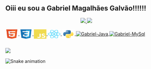 ## Oiii eu sou a Gabriel Magalhães Galvão!!!!!!
<div align="center">
  <a href="https://github.com/gabrielmg97">
  <img height="180em" src="https://github-readme-stats.vercel.app/api?username=gabrielmg97&show_icons=true&theme=aura&include_all_commits=true&count_private=true"/>
  <img height="180em" src="https://github-readme-stats.vercel.app/api/top-langs/?username=gabrielmg97&layout=compact&langs_count=7&theme=aura"/>
</div>
<div style="display: inline_block"><br>
  <img align="center" alt="Gabriel-HTML" height="30" width="40" src="https://raw.githubusercontent.com/devicons/devicon/master/icons/html5/html5-original.svg">
  <img align="center" alt="Gabriel-CSS" height="30" width="40" src="https://raw.githubusercontent.com/devicons/devicon/master/icons/css3/css3-original.svg">
  <img align="center" alt="Gabriel-Js" height="30" width="40" src="https://raw.githubusercontent.com/devicons/devicon/master/icons/javascript/javascript-plain.svg">
  <img align="center" alt="Gabriel-React" height="30" width="40" src="https://raw.githubusercontent.com/devicons/devicon/master/icons/react/react-original.svg">
  <img align="center" alt="Gabriel-Python" height="30" width="40" src="https://raw.githubusercontent.com/devicons/devicon/master/icons/python/python-original.svg">
  <img align="center" alt="Gabriel-Java" height="40" width="40" src="https://cdn.jsdelivr.net/gh/devicons/devicon/icons/java/java-original-wordmark.svg">
  <img align="center" alt="Gabriel-MySql" height="50" width="50" src="https://cdn.jsdelivr.net/gh/devicons/devicon/icons/mysql/mysql-original-wordmark.svg">
  </div>
  
  ##
  
  <div> 
  <a href="https://www.linkedin.com/in/gabrielmg97" target="_blank"><img src="https://img.shields.io/badge/-LinkedIn-%230077B5?style=for-the-badge&logo=linkedin&logoColor=white" target="_blank"></a> 
 
  ![Snake animation](https://github.com/gabrielmg97/gabrielmg97/blob/output/github-contribution-grid-snake.svg)
 
</div>
